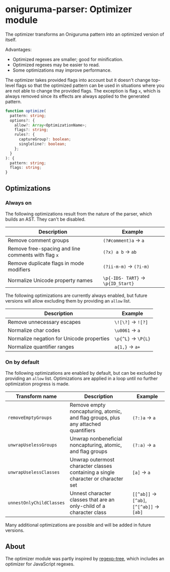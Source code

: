 # oniguruma-parser: Optimizer module

The optimizer transforms an Oniguruma pattern into an optimized version of itself.

Advantages:

- Optimized regexes are smaller; good for minification.
- Optimized regexes may be easier to read.
- Some optimizations may improve performance.

The optimizer takes provided flags into account but it doesn't change top-level flags so that the optimized pattern can be used in situations where you are not able to change the provided flags. The exception is flag `x`, which is always removed since its effects are always applied to the generated pattern.

```ts
function optimize(
  pattern: string;
  options?: {
    allow?: Array<OptimizationName>;
    flags?: string;
    rules?: {
      captureGroup?: boolean;
      singleline?: boolean;
    };
  }
): {
  pattern: string;
  flags: string;
}
```

## Optimizations

### Always on

The following optimizations result from the nature of the parser, which builds an AST. They can't be disabled.

| Description | Example |
|-|-|
| Remove comment groups | `(?#comment)a` → `a` |
| Remove free-spacing and line comments with flag `x` | `(?x) a b` → `ab` |
| Remove duplicate flags in mode modifiers | `(?ii-m-m)` → `(?i-m)` |
| Normalize Unicode property names | `\p{-IDS- TART}` → `\p{ID_Start}` |

The following optimizations are currently always enabled, but future versions will allow excluding them by providing an `allow` list.

| Description | Example |
|-|-|
| Remove unnecessary escapes | `\![\?]` → `![?]` |
| Normalize char codes | `\u0061` → `a` |
| Normalize negation for Unicode properties | `\p{^L}` → `\P{L}` |
| Normalize quantifier ranges | `a{1,}` → `a+` |

### On by default

The following optimizations are enabled by default, but can be excluded by providing an `allow` list. Optimizations are applied in a loop until no further optimization progress is made.

|  Transform name | Description | Example |
|-|-|-|
| `removeEmptyGroups` | Remove empty noncapturing, atomic, and flag groups, plus any attached quantifiers | `(?:)a` → `a` |
| `unwrapUselessGroups` | Unwrap nonbeneficial noncapturing, atomic, and flag groups | `(?:a)` → `a` |
| `unwrapUselessClasses` | Unwrap outermost character classes containing a single character or character set | `[a]` → `a` |
| `unnestOnlyChildClasses` | Unnest character classes that are an only-child of a character class | `[[^ab]]` → `[^ab]`, `[^[^ab]]` → `[ab]` |

Many additional optimizations are possible and will be added in future versions.

## About

The optimizer module was partly inspired by [regexp-tree](https://github.com/DmitrySoshnikov/regexp-tree), which includes an optimizer for JavaScript regexes.
